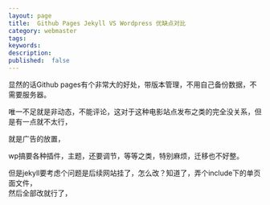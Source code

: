 ```yaml
---
layout: page
title:  Github Pages Jekyll VS Wordpress 优缺点对比
category: webmaster
tags:
keywords:
description:
published:  false
---
```


显然的话Github pages有个非常大的好处，带版本管理，不用自己备份数据，不需要服务器。

唯一不足就是非动态，不能评论，这对于这种电影站点发布之类的完全没关系，但是有一点就不太行，

就是广告的放置，



wp搞要各种插件，主题，还要调节，等等之类，特别麻烦，迁移也不好整。

但是jekyll要考虑个问题是后续网站挂了，怎么改？知道了，弄个include下的单页面文件，  
然后全部改就行了，
